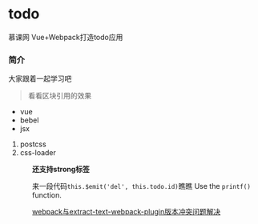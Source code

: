 # todo
慕课网 Vue+Webpack打造todo应用

### 简介
大家跟着一起学习吧

> 看看区块引用的效果

* vue
* bebel
* jsx

<ol>
  <li>postcss</li>
  <li>css-loader</li>
<ol>

<strong>还支持strong标签</strong>

来一段代码`this.$emit('del', this.todo.id)`瞧瞧
Use the `printf()` function.

<a href="https://blog.csdn.net/sinat_32586527/article/details/80077211">webpack与extract-text-webpack-plugin版本冲突问题解决</a>
